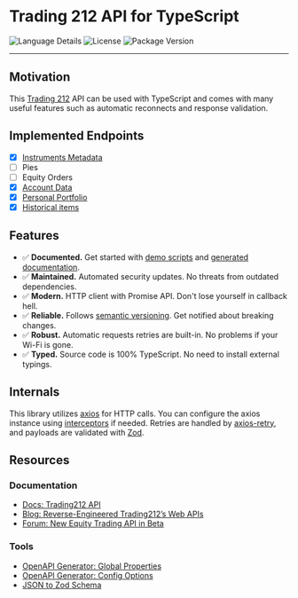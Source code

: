 # Trading 212 API for TypeScript

![Language Details](https://img.shields.io/github/languages/top/bennycode/trading212-api) ![License](https://img.shields.io/npm/l/trading212-api.svg) ![Package Version](https://img.shields.io/npm/v/trading212-api.svg)

---

## Motivation

This [Trading 212](https://www.trading212.com/) API can be used with TypeScript and comes with many useful features such as automatic reconnects and response validation.

## Implemented Endpoints

- [x] [Instruments Metadata](./src/api/metadata/MetadataAPI.ts)
- [ ] Pies
- [ ] Equity Orders
- [x] [Account Data](./src/api/account/AccountAPI.ts)
- [x] [Personal Portfolio](./src/api/portfolio/PortfolioAPI.ts)
- [x] [Historical items](./src/api/history/HistoryAPI.ts)

## Features

- ✅ **Documented.** Get started with [demo scripts][1] and [generated documentation][2].
- ✅ **Maintained.** Automated security updates. No threats from outdated dependencies.
- ✅ **Modern.** HTTP client with Promise API. Don't lose yourself in callback hell.
- ✅ **Reliable.** Follows [semantic versioning][3]. Get notified about breaking changes.
- ✅ **Robust.** Automatic requests retries are built-in. No problems if your Wi-Fi is gone.
- ✅ **Typed.** Source code is 100% TypeScript. No need to install external typings.

## Internals

This library utilizes [axios](https://github.com/axios/axios) for HTTP calls. You can configure the axios instance using [interceptors](https://axios-http.com/docs/interceptors) if needed. Retries are handled by [axios-retry](https://github.com/softonic/axios-retry), and payloads are validated with [Zod](https://github.com/colinhacks/zod).

## Resources

### Documentation

- [Docs: Trading212 API](https://t212public-api-docs.redoc.ly/)
- [Blog: Reverse-Engineered Trading212’s Web APIs](https://haksoat.com/reverse-engineering-trading212/)
- [Forum: New Equity Trading API in Beta](https://community.trading212.com/t/61788)

### Tools

- [OpenAPI Generator: Global Properties](https://openapi-generator.tech/docs/globals/)
- [OpenAPI Generator: Config Options](https://openapi-generator.tech/docs/generators/typescript-fetch/#config-options)
- [JSON to Zod Schema](https://transform.tools/json-to-zod)

[1]: https://github.com/bennycode/trading212-api/tree/main/src/demo
[2]: https://github.com/bennycode/trading212-api/tree/main/docs
[3]: https://docs.npmjs.com/about-semantic-versioning
